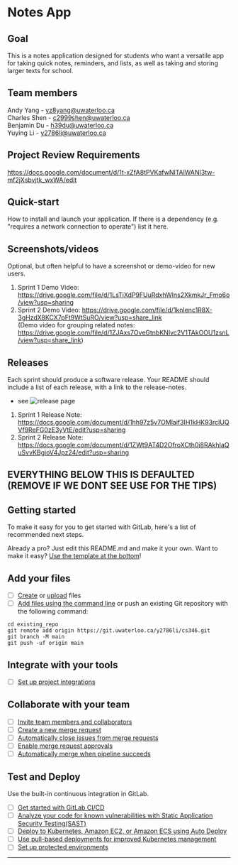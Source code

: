 # Notes App

## Goal
This is a notes application designed for students who want a versatile app for taking quick notes, reminders, and lists, as well as taking and storing larger texts for school.

## Team members
Andy Yang - yz8yang@uwaterloo.ca <br />
Charles Shen - c2999shen@uwaterloo.ca <br />
Benjamin Du - h39du@uwaterloo.ca <br />
Yuying Li - y2786li@uwaterloo.ca

## Project Review Requirements
https://docs.google.com/document/d/1t-xZfA8tPVKafwNlTAlWANI3tw-mf2jXsbvjtk_wxWA/edit

## Quick-start
How to install and launch your application. If there is a dependency (e.g. "requires a network connection to operate") list it here.

## Screenshots/videos
Optional, but often helpful to have a screenshot or demo-video for new users.
1. Sprint 1 Demo Video: https://drive.google.com/file/d/1LsTiXdP9FUuRdxhWlns2XkmkJr_Fmo6o/view?usp=sharing <br />
2. Sprint 2 Demo Video: https://drive.google.com/file/d/1knlenc1R8X-3gHzdX8KCX7pFt9WtSuRO/view?usp=share_link <br />
   (Demo video for grouping related notes: https://drive.google.com/file/d/1ZJAxs7OveGtnbKNIvc2V1TAkOOU1zsnL/view?usp=share_link) <br />

## Releases
Each sprint should produce a software release. Your README should include a list of each release, with a link to the release-notes. 
* see ![release page](assets/release-page.png) <br />
1. Sprint 1 Release Note: https://docs.google.com/document/d/1hh97z5v7OMlaif3IH1kHK93rcIUQVf9ReFG0zE3yVtE/edit?usp=sharing <br />
2. Sprint 2 Release Note: https://docs.google.com/document/d/1ZWt9AT4D2OfroXCth0i8RAkhIaQuSvvKBgioV4Jpz24/edit?usp=sharing


## EVERYTHING BELOW THIS IS DEFAULTED (REMOVE IF WE DONT SEE USE FOR THE TIPS)

## Getting started

To make it easy for you to get started with GitLab, here's a list of recommended next steps.

Already a pro? Just edit this README.md and make it your own. Want to make it easy? [Use the template at the bottom](#editing-this-readme)!

## Add your files

- [ ] [Create](https://docs.gitlab.com/ee/user/project/repository/web_editor.html#create-a-file) or [upload](https://docs.gitlab.com/ee/user/project/repository/web_editor.html#upload-a-file) files
- [ ] [Add files using the command line](https://docs.gitlab.com/ee/gitlab-basics/add-file.html#add-a-file-using-the-command-line) or push an existing Git repository with the following command:

```
cd existing_repo
git remote add origin https://git.uwaterloo.ca/y2786li/cs346.git
git branch -M main
git push -uf origin main
```

## Integrate with your tools

- [ ] [Set up project integrations](https://git.uwaterloo.ca/y2786li/cs346/-/settings/integrations)

## Collaborate with your team

- [ ] [Invite team members and collaborators](https://docs.gitlab.com/ee/user/project/members/)
- [ ] [Create a new merge request](https://docs.gitlab.com/ee/user/project/merge_requests/creating_merge_requests.html)
- [ ] [Automatically close issues from merge requests](https://docs.gitlab.com/ee/user/project/issues/managing_issues.html#closing-issues-automatically)
- [ ] [Enable merge request approvals](https://docs.gitlab.com/ee/user/project/merge_requests/approvals/)
- [ ] [Automatically merge when pipeline succeeds](https://docs.gitlab.com/ee/user/project/merge_requests/merge_when_pipeline_succeeds.html)

## Test and Deploy

Use the built-in continuous integration in GitLab.

- [ ] [Get started with GitLab CI/CD](https://docs.gitlab.com/ee/ci/quick_start/index.html)
- [ ] [Analyze your code for known vulnerabilities with Static Application Security Testing(SAST)](https://docs.gitlab.com/ee/user/application_security/sast/)
- [ ] [Deploy to Kubernetes, Amazon EC2, or Amazon ECS using Auto Deploy](https://docs.gitlab.com/ee/topics/autodevops/requirements.html)
- [ ] [Use pull-based deployments for improved Kubernetes management](https://docs.gitlab.com/ee/user/clusters/agent/)
- [ ] [Set up protected environments](https://docs.gitlab.com/ee/ci/environments/protected_environments.html)

***
